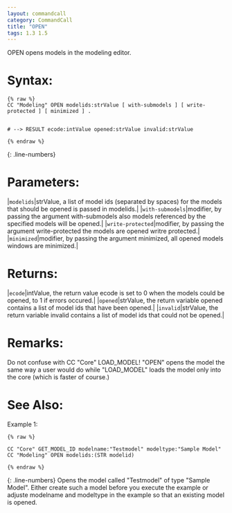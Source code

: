 ```yaml
---
layout: commandcall
category: CommandCall
title: "OPEN"
tags: 1.3 1.5
---
```


OPEN opens models in the modeling editor.

# Syntax:  

```adoscript
{% raw %}
CC "Modeling" OPEN modelids:strValue [ with-submodels ] [ write-protected ] [ minimized ] .


# --> RESULT ecode:intValue opened:strValue invalid:strValue

{% endraw %}
```
{: .line-numbers}

# Parameters:  

|`modelids`|strValue, a list of model ids (separated by spaces) for the models that should be opened is passed in modelids.|
|`with-submodels`|modifier, by passing the argument with-submodels also models referenced by the specified models will be opened.|
|`write-protected`|modifier, by passing the argument write-protected the models are opened writre protected.|
|`minimized`|modifier, by passing the argument minimized, all opened models windows are minimized.|

# Returns:  

|`ecode`|intValue, the return value ecode is set to 0 when the models could be opened, to 1 if errors occured.|
|`opened`|strValue,  the return variable opened contains a list of model ids that have been opened.|
|`invalid`|strValue, the return variable invalid contains a list of model ids that could not be opened.|

# Remarks:

Do not confuse with CC "Core" LOAD_MODEL! "OPEN" opens the model the same way a user would do while "LOAD_MODEL" loads the model only into the core (which is faster of course.)


# See Also:  



Example 1:

```adoscript
{% raw %}

CC "Core" GET_MODEL_ID modelname:"Testmodel" modeltype:"Sample Model"
CC "Modeling" OPEN modelids:(STR modelid)

{% endraw %}
```
{: .line-numbers}
Opens the model called "Testmodel" of type "Sample Model". Either create such a model before you execute the example or adjuste modelname and modeltype in the example so that an existing model is opened.

